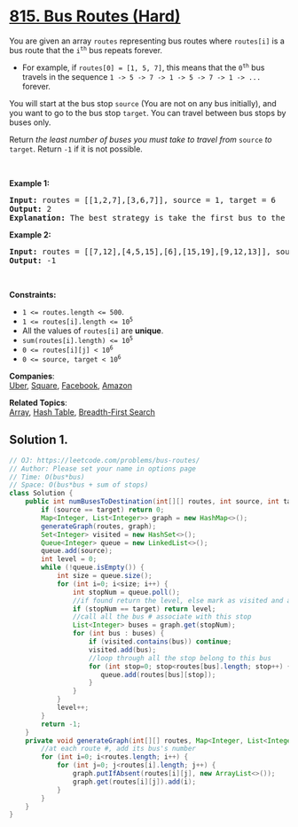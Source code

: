 # [815. Bus Routes (Hard)](https://leetcode.com/problems/bus-routes/)

<p>You are given an array <code>routes</code> representing bus routes where <code>routes[i]</code> is a bus route that the <code>i<sup>th</sup></code> bus repeats forever.</p>

<ul>
	<li>For example, if <code>routes[0] = [1, 5, 7]</code>, this means that the <code>0<sup>th</sup></code> bus travels in the sequence <code>1 -&gt; 5 -&gt; 7 -&gt; 1 -&gt; 5 -&gt; 7 -&gt; 1 -&gt; ...</code> forever.</li>
</ul>

<p>You will start at the bus stop <code>source</code> (You are not on any bus initially), and you want to go to the bus stop <code>target</code>. You can travel between bus stops by buses only.</p>

<p>Return <em>the least number of buses you must take to travel from </em><code>source</code><em> to </em><code>target</code>. Return <code>-1</code> if it is not possible.</p>

<p>&nbsp;</p>
<p><strong>Example 1:</strong></p>

<pre><strong>Input:</strong> routes = [[1,2,7],[3,6,7]], source = 1, target = 6
<strong>Output:</strong> 2
<strong>Explanation:</strong> The best strategy is take the first bus to the bus stop 7, then take the second bus to the bus stop 6.
</pre>

<p><strong>Example 2:</strong></p>

<pre><strong>Input:</strong> routes = [[7,12],[4,5,15],[6],[15,19],[9,12,13]], source = 15, target = 12
<strong>Output:</strong> -1
</pre>

<p>&nbsp;</p>
<p><strong>Constraints:</strong></p>

<ul>
	<li><code>1 &lt;= routes.length &lt;= 500</code>.</li>
	<li><code>1 &lt;= routes[i].length &lt;= 10<sup>5</sup></code></li>
	<li>All the values of <code>routes[i]</code> are <strong>unique</strong>.</li>
	<li><code>sum(routes[i].length) &lt;= 10<sup>5</sup></code></li>
	<li><code>0 &lt;= routes[i][j] &lt; 10<sup>6</sup></code></li>
	<li><code>0 &lt;= source, target &lt; 10<sup>6</sup></code></li>
</ul>

**Companies**:  
[Uber](https://leetcode.com/company/uber), [Square](https://leetcode.com/company/square), [Facebook](https://leetcode.com/company/facebook), [Amazon](https://leetcode.com/company/amazon)

**Related Topics**:  
[Array](https://leetcode.com/tag/array/), [Hash Table](https://leetcode.com/tag/hash-table/), [Breadth-First Search](https://leetcode.com/tag/breadth-first-search/)

## Solution 1.

```java
// OJ: https://leetcode.com/problems/bus-routes/
// Author: Please set your name in options page
// Time: O(bus*bus)
// Space: O(bus*bus + sum of stops)
class Solution {
    public int numBusesToDestination(int[][] routes, int source, int target) {
        if (source == target) return 0;
        Map<Integer, List<Integer>> graph = new HashMap<>();
        generateGraph(routes, graph);
        Set<Integer> visited = new HashSet<>();
        Queue<Integer> queue = new LinkedList<>();
        queue.add(source);
        int level = 0;
        while (!queue.isEmpty()) {
            int size = queue.size();
            for (int i=0; i<size; i++) {
                int stopNum = queue.poll();
                //if found return the level, else mark as visited and add all the stop relate to it
                if (stopNum == target) return level;
                //call all the bus # associate with this stop
                List<Integer> buses = graph.get(stopNum);
                for (int bus : buses) {
                    if (visited.contains(bus)) continue;
                    visited.add(bus);
                    //loop through all the stop belong to this bus
                    for (int stop=0; stop<routes[bus].length; stop++) {
                       queue.add(routes[bus][stop]);
                    }
                }
            }
            level++;
        }
        return -1;
    }
    private void generateGraph(int[][] routes, Map<Integer, List<Integer>> graph) {
        //at each route #, add its bus's number
        for (int i=0; i<routes.length; i++) {
            for (int j=0; j<routes[i].length; j++) {
                graph.putIfAbsent(routes[i][j], new ArrayList<>());
                graph.get(routes[i][j]).add(i);
            }
        }
    }
}

```
